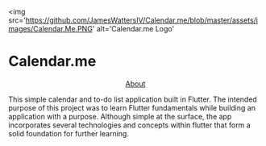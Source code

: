 <img
   src='https://github.com/JamesWattersIV/Calendar.me/blob/master/assets/images/Calendar.Me.PNG'
   alt='Calendar.me Logo'
>

# Calendar.me
<p align='center'>
   <a href='#About'>About</a>
</p>

This simple calendar and to-do list application built in Flutter. The intended purpose of this project was to learn Flutter fundamentals while building an application with a purpose. Although simple at the surface, the app incorporates several technologies and concepts within flutter that form a solid foundation for further learning. 

